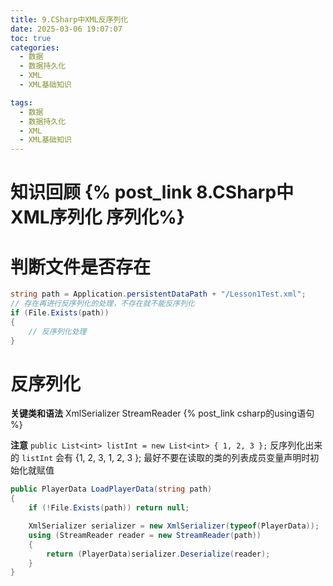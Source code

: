 ```yaml
---
title: 9.CSharp中XML反序列化
date: 2025-03-06 19:07:07
toc: true
categories:
  - 数据
  - 数据持久化
  - XML
  - XML基础知识

tags:
  - 数据
  - 数据持久化
  - XML
  - XML基础知识
---
```


# 知识回顾 {% post_link 8.CSharp中XML序列化 序列化%}

# 判断文件是否存在

```cs
string path = Application.persistentDataPath + "/Lesson1Test.xml";
// 存在再进行反序列化的处理，不存在就不能反序列化
if (File.Exists(path))
{
    // 反序列化处理
}
```

# 反序列化
**关键类和语法**
XmlSerializer 
StreamReader 
{% post_link csharp的using语句 %}

**注意**
`public List<int> listInt = new List<int> { 1, 2, 3 };` 反序列化出来的 `listInt` 会有 {1, 2, 3, 1, 2, 3 };
最好不要在读取的类的列表成员变量声明时初始化就赋值
```cs
public PlayerData LoadPlayerData(string path)
{
    if (!File.Exists(path)) return null;

    XmlSerializer serializer = new XmlSerializer(typeof(PlayerData));
    using (StreamReader reader = new StreamReader(path))
    {
        return (PlayerData)serializer.Deserialize(reader);
    }
}
```


